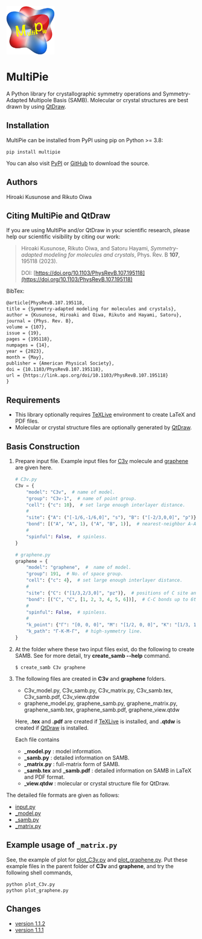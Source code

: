 <img width="128" src="multipie_logo.png">

# MultiPie

A Python library for crystallographic symmetry operations and Symmetry-Adapted Multipole Basis (SAMB).
Molecular or crystal structures are best drawn by using [QtDraw](https://github.com/CMT-MU/QtDraw).

## Installation

MultiPie can be installed from PyPI using pip on Python >= 3.8:
```
pip install multipie
```
You can also visit
[PyPI](https://pypi.org/project/multipie/) or [GitHub](https://github.com/CMT-MU/MultiPie) to download the source.

## Authors
Hiroaki Kusunose and Rikuto Oiwa

## Citing MultiPie and QtDraw

If you are using MultiPie and/or QtDraw in your scientific research, please help our scientific visibility by citing our work:

> Hiroaki Kusunose, Rikuto Oiwa, and Satoru Hayami, _Symmetry-adapted modeling for molecules and crystals_, Phys. Rev. B <b>107</b>, 195118 (2023).
>
> DOI: [https://doi.org/10.1103/PhysRevB.107.195118](https://doi.org/10.1103/PhysRevB.107.195118)

BibTex:
```
@article{PhysRevB.107.195118,
title = {Symmetry-adapted modeling for molecules and crystals},
author = {Kusunose, Hiroaki and Oiwa, Rikuto and Hayami, Satoru},
journal = {Phys. Rev. B},
volume = {107},
issue = {19},
pages = {195118},
numpages = {14},
year = {2023},
month = {May},
publisher = {American Physical Society},
doi = {10.1103/PhysRevB.107.195118},
url = {https://link.aps.org/doi/10.1103/PhysRevB.107.195118}
}
```

## Requirements
- This library optionally requires [TeXLive](https://www.tug.org/texlive/) environment to create LaTeX and PDF files.
- Molecular or crystal structure files are optionally generated by [QtDraw](https://github.com/CMT-MU/QtDraw).


## Basis Construction

1. Prepare input file. Example input files for [C3v](C3v.py) molecule and [graphene](graphene.py) are given here.
    ```python
    # C3v.py
    C3v = {
        "model": "C3v",  # name of model.
        "group": "C3v-1",  # name of point group.
        "cell": {"c": 10},  # set large enough interlayer distance.
        #
        "site": {"A": ("[-1/6,-1/6,0]", "s"), "B": ("[-2/3,0,0]", "p")},  # positions of A and B sites and their orbitals.
        "bond": [("A", "A", 1), ("A", "B", 1)],  # nearest-neighbor A-A and B-B bonds.
        #
        "spinful": False,  # spinless.
    }
    ```
    ```python
    # graphene.py
    graphene = {
        "model": "graphene",  #  name of model.
        "group": 191,  # No. of space group.
        "cell": {"c": 4},  # set large enough interlayer distance.
        #
        "site": {"C": ("[1/3,2/3,0]", "pz")},  # positions of C site and its orbital.
        "bond": [("C", "C", [1, 2, 3, 4, 5, 6])],  # C-C bonds up to 6th neighbors.
        #
        "spinful": False,  # spinless.
        #
        "k_point": {"Γ": "[0, 0, 0]", "M": "[1/2, 0, 0]", "K": "[1/3, 1/3, 0]"},  # def. of k points.
        "k_path": "Γ-K-M-Γ",  # high-symmetry line.
    }
    ```
2. At the folder where these two input files exist, do the following to create SAMB.
See for more detail, try **create_samb --help** command.
    ```
    $ create_samb C3v graphene
    ```
3. The following files are created in **C3v** and **graphene** folders.
    - C3v_model.py, C3v_samb.py, C3v_matrix.py, C3v_samb.tex, C3v_samb.pdf, C3v_view.qtdw
    - graphene_model.py, graphene_samb.py, graphene_matrix.py, graphene_samb.tex, graphene_samb.pdf, graphene_view.qtdw

    Here, **.tex** and **.pdf** are created if [TeXLive](https://www.tug.org/texlive/) is installed, and **.qtdw** is created if [QtDraw](https://github.com/CMT-MU/QtDraw) is installed.

    Each file contains
    - **_model.py** : model information.
    - **_samb.py** : detailed information on SAMB.
    - **_matrix.py** : full-matrix form of SAMB.
    - **_samb.tex** and **_samb.pdf** : detailed information on SAMB in LaTeX and PDF format.
    - **_view.qtdw** : molecular or crystal structure file for QtDraw.

The detailed file formats are given as follows:
- [input.py](fmt_input.md)
- [_model.py](fmt_model.md)
- [_samb.py](fmt_samb.md)
- [_matrix.py](fmt_matrix.md)

## Example usage of `_matrix.py`

See, the example of plot for [plot_C3v.py](plot_C3v.py) and [plot_graphene.py](plot_graphene.py).
Put these example files in the parent folder of **C3v** and **graphene**, and try the following shell commands,
```
python plot_C3v.py
python plot_graphene.py
```


## Changes
- [version 1.1.2](ver1.1.2.md)
- [version 1.1.1](ver1.1.1.md)
